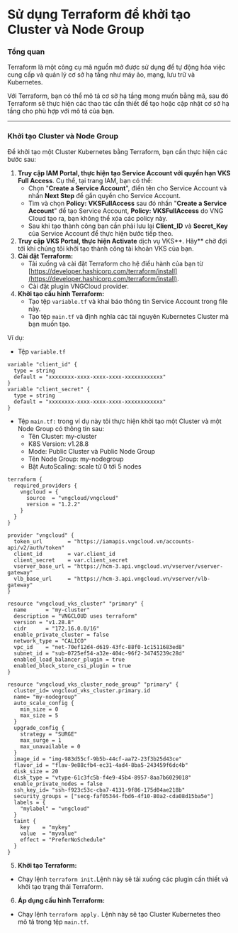 # Sử dụng Terraform để khởi tạo Cluster và Node Group

### Tổng quan

Terraform là một công cụ mã nguồn mở được sử dụng để tự động hóa việc cung cấp và quản lý cơ sở hạ tầng như máy ảo, mạng, lưu trữ và Kubernetes.

Với Terraform, bạn có thể mô tả cơ sở hạ tầng mong muốn bằng mã, sau đó Terraform sẽ thực hiện các thao tác cần thiết để tạo hoặc cập nhật cơ sở hạ tầng cho phù hợp với mô tả của bạn.

***

### **Khởi tạo Cluster và Node Group**

Để khởi tạo một Cluster Kubernetes bằng Terraform, bạn cần thực hiện các bước sau:

1. **Truy cập IAM Portal, thực hiện tạo Service Account với quyền hạn VKS Full Access**. Cụ thể, tại trang IAM, bạn có thể:
   * Chọn "**Create a Service Account**", điền tên cho Service Account và nhấn **Next Step** để gắn quyền cho Service Account.
   * Tìm và chọn **Policy:** **VKSFullAccess** sau đó nhấn "**Create a Service Account**" để tạo Service Account, **Policy: VKSFullAccess** do VNG Cloud tạo ra, bạn không thể xóa các policy này.
   * Sau khi tạo thành công bạn cần phải lưu lại **Client\_ID** và **Secret\_Key** của Service Account để thực hiện bước tiếp theo.
2. **Truy cập VKS Portal, thực hiện Activate** dịch vụ VKS**. Hãy** chờ đợi tới khi chúng tôi khởi tạo thành công tài khoản VKS của bạn.&#x20;
3. **Cài đặt Terraform:**
   * Tải xuống và cài đặt Terraform cho hệ điều hành của bạn từ [https://developer.hashicorp.com/terraform/install](https://developer.hashicorp.com/terraform/install).
   * Cài đặt plugin VNGCloud provider.
4. **Khởi tạo cấu hình Terraform:**
   * Tạo tệp `variable.tf` và khai báo thông tin Service Account trong file này.
   * Tạo tệp `main.tf` và định nghĩa các tài nguyên Kubernetes Cluster mà bạn muốn tạo.

Ví dụ:&#x20;

* Tệp `variable.tf`

```
variable "client_id" {
  type = string
  default = "xxxxxxxx-xxxx-xxxx-xxxx-xxxxxxxxxxxx"
}
variable "client_secret" {
  type = string
  default = "xxxxxxxx-xxxx-xxxx-xxxx-xxxxxxxxxxxx"
}
```

* Tệp `main.tf:` trong ví dụ này tôi thực hiện khởi tạo một Cluster và một Node Group có thông tin sau:&#x20;
  * Tên Cluster: my-cluster
  * K8S Version: v1.28.8
  * Mode: Public Cluster và Public Node Group
  * Tên Node Group: my-nodegroup
  * Bật AutoScaling: scale từ 0 tới 5 nodes

```
terraform {
  required_providers {
    vngcloud = {
      source  = "vngcloud/vngcloud"
      version = "1.2.2"
    }
  }
}

provider "vngcloud" {
  token_url        = "https://iamapis.vngcloud.vn/accounts-api/v2/auth/token"
  client_id        = var.client_id
  client_secret    = var.client_secret
  vserver_base_url = "https://hcm-3.api.vngcloud.vn/vserver/vserver-gateway"
  vlb_base_url     = "https://hcm-3.api.vngcloud.vn/vserver/vlb-gateway"
}

resource "vngcloud_vks_cluster" "primary" {
  name      = "my-cluster"
  description = "VNGCLOUD uses terraform"
  version = "v1.28.8"
  cidr      = "172.16.0.0/16"
  enable_private_cluster = false
  network_type = "CALICO"
  vpc_id    = "net-70ef12d4-d619-43fc-88f0-1c1511683ed8"
  subnet_id = "sub-0725ef54-a32e-404c-96f2-34745239c28d"
  enabled_load_balancer_plugin = true
  enabled_block_store_csi_plugin = true
}

resource "vngcloud_vks_cluster_node_group" "primary" {
  cluster_id= vngcloud_vks_cluster.primary.id
  name= "my-nodegroup"
  auto_scale_config {
    min_size = 0
    max_size = 5
  }
  upgrade_config {
    strategy = "SURGE"
    max_surge = 1
	max_unavailable = 0
  }
  image_id = "img-983d55cf-9b5b-44cf-aa72-23f3b25d43ce"
  flavor_id = "flav-9e88cfb4-ec31-4ad4-8ba5-243459f6dc4b"
  disk_size = 20
  disk_type = "vtype-61c3fc5b-f4e9-45b4-8957-8aa7b6029018"
  enable_private_nodes = false
  ssh_key_id= "ssh-f923c53c-cba7-4131-9f86-175d04ae218b"
  security_groups = ["secg-faf05344-fbd6-4f10-80a2-cda08d15ba5e"]
  labels = {
    "mylabel" = "vngcloud"
  }
  taint {
    key    = "mykey"
    value  = "myvalue"
    effect = "PreferNoSchedule"
  }
}
```

5. **Khởi tạo Terraform:**

* Chạy lệnh `terraform init.`Lệnh này sẽ tải xuống các plugin cần thiết và khởi tạo trạng thái Terraform.

6. **Áp dụng cấu hình Terraform:**

* Chạy lệnh `terraform apply.` Lệnh này sẽ tạo Cluster Kubernetes theo mô tả trong tệp `main.tf`.
